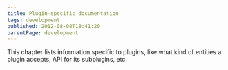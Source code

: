 ```yaml
---
title: Plugin-specific documentation
tags: development
published: 2012-08-08T18:41:20
parentPage: development
---
```


This chapter lists information specific to plugins, like what kind of
entities a plugin accepts, API for its subplugins, etc.
